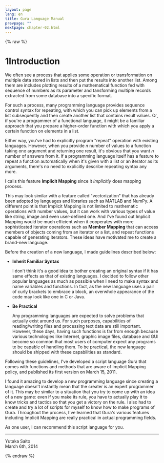 ```yaml
---
layout: page
lang: en
title: Gura Language Manual
prevpage: ""
nextpage: chapter-02.html
---
```

{% raw %}
<h1><span class="caption-index-1">1</span><a name="anchor-1"></a>Introduction</h1>
<p>
We often see a process that applies some operation or transformation on multiple data stored in lists and then put the results into another list. Among them are includes plotting results of a mathematical function fed with sequence of numbers as its parameter and tansforming multiple records extracted from some database into a specific format.
</p>
<p>
For such a process, many programming language provides sequence control syntax for repeating, with which you can pick up elements from a list subsequently and then create another list that contains result values. Or, if you're a programmer of a functional language, it might be a familiar approach that you prepare a higher-order function with which you apply a certain function on elements in a list.
</p>
<p>
Either way, you've had to explicitly program "repeat" operation with existing languages. However, when you provide <em>n</em> number of values to a function taking one argument and returning one result, it's obvious that you want <em>n</em> number of answers from it. If a programming language itself has a feature to repeat a function automatically when it's given with a list or an iterator as its arguments, there's no need to explicitly describe repeating syntax any more.
</p>
<p>
I calls this feature <strong>Implicit Mapping</strong> since it <em>implicitly</em> does mapping process.
</p>
<p>
This may look similar with a feature called "vectorization" that has already been adopted by languages and libraries such as MATLAB and NumPy. A different point is that Implicit Mapping is not limited to mathematic operations with number values, but it can work with various types of value like string, image and even user-defined one. And I've found out Implicit Mapping would be much efficient when it cooperates with more sophisticated iterator operations such as <strong>Member Mapping</strong> that can access members of objects coming from an iterator or a list, and repeat functions capable of generating iterators. These ideas have motivated me to create a brand-new language.
</p>
<p>
Before the creation of a new language, I made guidelines described below:
</p>
<ul>
<li><p>
<strong>Inherit Familiar Syntax</strong>
</p>
<p>
I don't think it's a good idea to bother creating an original syntax if it has same effects as that of existing languages. I decided to follow other popular languages as much as possible when I need to make syntax and name variables and functions. In fact, as the new language uses a pair of curly brackets to embrace a block, an overwhole appearance of the code may look like one in C or Java.
</p>
</li>
<li><p>
<strong>Be Practical</strong>
</p>
<p>
Any programming languages are expected to solve problems that actually exist around us. For such purposes, capabilities of reading/writing files and processing text data are still important. However, these days, having such functions is far from enough because various technologies like Internet, graphic image files, database and GUI become so common that most users of computer expect any programs to be capable of handling them. To be practical, the new language should be shipped with these capabilities as standard.
</p>
</li>
</ul>
<p>
Following these guidelines, I've developed a script language Gura that comes with functions and methods that are aware of Implicit Mapping policy, and published its first version on March 15, 2011.
</p>
<p>
I found it amazing to develop a new programming language since creating a language doesn't instantly mean that the creater is an expert programmer of it. This may be similar to a situation that you try to come up with an idea of a new game: even if you make its rule, you have to actually play it to know tricks and tactics so that you get a victory on the rule. I also had to create and try a lot of scripts for myself to know how to make programs of Gura. Throughout the process, I've learned that Gura's various features including Implicit Mapping are really practical in actual programming fields.
</p>
<p>
As one user, I can recommend this script language for you.
</p>
<hr />
<p>
Yutaka Saito<br />
March 6th, 2014
</p>
<p />

{% endraw %}
